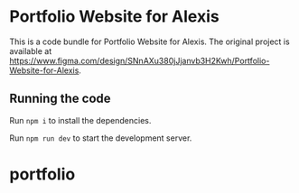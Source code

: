 
  # Portfolio Website for Alexis

  This is a code bundle for Portfolio Website for Alexis. The original project is available at https://www.figma.com/design/SNnAXu380jJjanvb3H2Kwh/Portfolio-Website-for-Alexis.

  ## Running the code

  Run `npm i` to install the dependencies.

  Run `npm run dev` to start the development server.
  # portfolio
